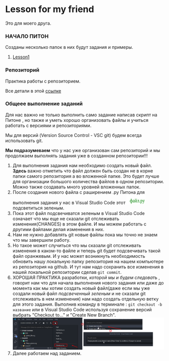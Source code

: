 # Lesson for my friend

Это для моего друга.

### НАЧАЛО ПИТОН 

Созданы несколько папок в них будут задания и примеры.
1. [Lesson1](./Lesson1/Lesson1.md) 




### Репозиторий

Практика работы с репозиторием. 

Все детали в этой [ссылке](GIT_GITHUB.md)

### Общеее выполнение заданий

Для нас важно не только выполнить само задание написав скрипт на Питоне , но также и уметь хорошо организовать файлы и учиться работать с версиями и репозиториями.

Мы для версий (Version Source Control - VSC git) будем всегда использовать git. 

**Мы подразумеваем** что у нас уже организован сам репозиторий и мы продолжаем выполнять задания уже в созданном репозитории!!!

1. Для выполнения задания нам необходимо создать новый файл. **Здесь** важно отметить что файл должен быть создан не в корне папки самого репозитория а во вложенной папке. Это будет лучше для организации большого количества файлов в одном репозитории. Можно также создавать много уровней вложенных папок.
2. После создания нового файла с раширением .py Питона для выполнения задания у нас в Visual Studio Code этот <a><img width="60" height="30" src="https://github.com/icom999/lessonsforfriend/raw/Testgithubcolloboration/IMG/green_file.svg?sanitize=true"></a> подсветиться зеленым.
3. Пока этот файл подсвечиватся зеленым в Visual Studio Code означает что мы еще не сказали git отслеживать изменения(CHANGES) в этом файле. И мы можем работать с другими файлами делая изменения в них.
4. Нам не нужно добавлять git новые файлы пока мы точно не знаем что мы завершили работу.
5. Но такое может случиться что мы сказали git отслеживать изменения в каком-то файле и теперь git будет подсвечивать такой файл оранжевым. И у нас может возникнуть необходимость обновить нашу локальную папку репозитория на нашем компьютере из репозитория на github. И тут нам надо сохранить все изменения в нашей локальной репозитории сделав `git commit`.
6. ХОРОШАЯ ПРАКТИКА разработки, _которой мы и будем следовать_ , говорит нам что для начала выполнения нового задания или даже до момента как мы хотим создать новый файл(даже если мы уже создали новый файл _подсвеченный зеленым_ и не сказали git отслеживать в нем изменения) нам надо создать отдельную ветку для этого задания. Выполнив команду в терминале : `git checkout -b название` или в Visual Studio Code используя сохранение версий выбрать "Checkout to..." и "Create New Branch".  
   ![vsc](/IMG/VCS_NewBranch.png)
7. Далее работаем над заданием.



